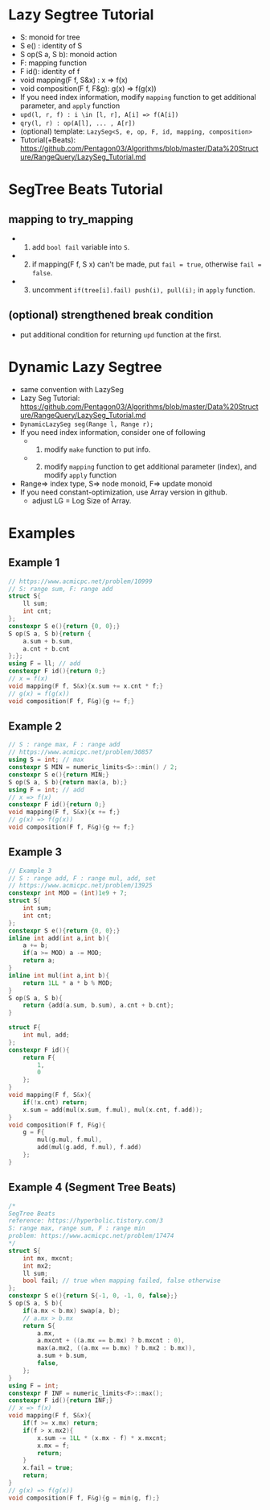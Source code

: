 # Lazy Segtree Tutorial
- S: monoid for tree
- S e() : identity of S
- S op(S a, S b): monoid action
- F: mapping function
- F id(): identity of f
- void mapping(F f, S&x) : x => f(x)
- void composition(F f, F&g): g(x) => f(g(x))
- If you need index information, modify `mapping` function to get additional parameter, and `apply` function
- `upd(l, r, f) : i \in [l, r], A[i] => f(A[i])`
- `qry(l, r) : op(A[l], ... , A[r])`
- (optional) template: `LazySeg<S, e, op, F, id, mapping, composition>`
- Tutorial(+Beats): https://github.com/Pentagon03/Algorithms/blob/master/Data%20Structure/RangeQuery/LazySeg_Tutorial.md

# SegTree Beats Tutorial
## mapping to try_mapping
- 1. add `bool fail` variable into `S`.
- 2. if mapping(F f, S x) can't be made, put `fail = true`, otherwise `fail = false`.
- 3. uncomment `if(tree[i].fail) push(i), pull(i);` in `apply` function.
## (optional) strengthened break condition
- put additional condition for returning `upd` function at the first.

# Dynamic Lazy Segtree
- same convention with LazySeg
- Lazy Seg Tutorial: https://github.com/Pentagon03/Algorithms/blob/master/Data%20Structure/RangeQuery/LazySeg_Tutorial.md
- `DynamicLazySeg seg(Range l, Range r);`
- If you need index information, consider one of following
    - 1. modify `make` function to put info.
    - 2. modify `mapping` function to get additional parameter (index), and modify `apply` function
- Range=> index type, S=> node monoid, F=> update monoid
- If you need constant-optimization, use Array version in github.
    - adjust LG = Log Size of Array.

# Examples
## Example 1
```cpp
// https://www.acmicpc.net/problem/10999
// S: range sum, F: range add
struct S{
    ll sum;
    int cnt;
};
constexpr S e(){return {0, 0};}
S op(S a, S b){return {
    a.sum + b.sum,
    a.cnt + b.cnt
};};
using F = ll; // add
constexpr F id(){return 0;}
// x = f(x)
void mapping(F f, S&x){x.sum += x.cnt * f;}
// g(x) = f(g(x))
void composition(F f, F&g){g += f;}
```

## Example 2
```cpp
// S : range max, F : range add
// https://www.acmicpc.net/problem/30857
using S = int; // max
constexpr S MIN = numeric_limits<S>::min() / 2; 
constexpr S e(){return MIN;}
S op(S a, S b){return max(a, b);}
using F = int; // add
// x => f(x)
constexpr F id(){return 0;}
void mapping(F f, S&x){x += f;}
// g(x) => f(g(x))
void composition(F f, F&g){g += f;}
```

## Example 3
```cpp
// Example 3
// S : range add, F : range mul, add, set 
// https://www.acmicpc.net/problem/13925
constexpr int MOD = (int)1e9 + 7;
struct S{
    int sum;
    int cnt;
};
constexpr S e(){return {0, 0};}
inline int add(int a,int b){
    a += b;
    if(a >= MOD) a -= MOD;
    return a;
}
inline int mul(int a,int b){
    return 1LL * a * b % MOD;
}
S op(S a, S b){
    return {add(a.sum, b.sum), a.cnt + b.cnt};
}

struct F{
    int mul, add;
};
constexpr F id(){
    return F{
        1,
        0
    };
}
void mapping(F f, S&x){
    if(!x.cnt) return;
    x.sum = add(mul(x.sum, f.mul), mul(x.cnt, f.add));
}
void composition(F f, F&g){
    g = F{
        mul(g.mul, f.mul),
        add(mul(g.add, f.mul), f.add)
    };
}
```

## Example 4 (Segment Tree Beats)
```cpp
/*
SegTree Beats
reference: https://hyperbolic.tistory.com/3
S: range max, range sum, F : range min
problem: https://www.acmicpc.net/problem/17474
*/
struct S{
    int mx, mxcnt;
    int mx2;
    ll sum;
    bool fail; // true when mapping failed, false otherwise
};
constexpr S e(){return S{-1, 0, -1, 0, false};}
S op(S a, S b){
    if(a.mx < b.mx) swap(a, b);
    // a.mx > b.mx
    return S{
        a.mx,
        a.mxcnt + ((a.mx == b.mx) ? b.mxcnt : 0),
        max(a.mx2, ((a.mx == b.mx) ? b.mx2 : b.mx)),
        a.sum + b.sum,
        false,
    };
}
using F = int;
constexpr F INF = numeric_limits<F>::max();
constexpr F id(){return INF;}
// x => f(x)
void mapping(F f, S&x){
    if(f >= x.mx) return;
    if(f > x.mx2){
        x.sum -= 1LL * (x.mx - f) * x.mxcnt;
        x.mx = f;
        return;
    }
    x.fail = true;
    return;
}
// g(x) => f(g(x))
void composition(F f, F&g){g = min(g, f);}
```